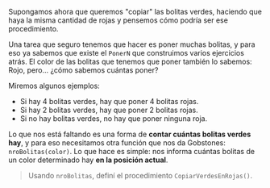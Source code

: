 Supongamos ahora que queremos "copiar" las bolitas verdes, haciendo que haya la misma cantidad de rojas y pensemos cómo podría ser ese procedimiento.

Una tarea que seguro tenemos que hacer es poner muchas bolitas, y para eso ya sabemos que existe el `PonerN` que construimos varios ejercicios atrás. El color de las bolitas que tenemos que poner también lo sabemos: Rojo, pero... ¿cómo sabemos cuántas poner?

Miremos algunos ejemplos:

* Si hay 4 bolitas verdes, hay que poner 4 bolitas rojas.
* Si hay 2 bolitas verdes, hay que poner 2 bolitas rojas.
* Si no hay bolitas verdes, no hay que poner ninguna roja.

Lo que nos está faltando es una forma de **contar cuántas bolitas verdes hay**, y para eso necesitamos otra función que nos da Gobstones: `nroBolitas(color)`. Lo que hace es simple: nos informa cuántas bolitas de un color determinado hay **en la posición actual**.

> Usando `nroBolitas`, definí el procedimiento `CopiarVerdesEnRojas()`.
